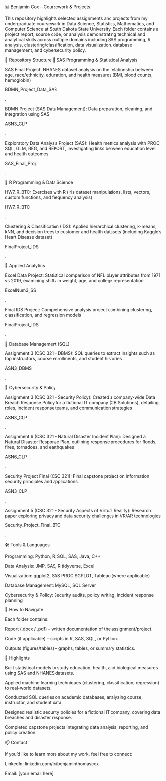 📊 Benjamin Cox – Coursework & Projects

This repository highlights selected assignments and projects from my undergraduate coursework in Data Science, Statistics, Mathematics, and Computer Science at South Dakota State University. Each folder contains a project report, source code, or analysis demonstrating technical and analytical skills across multiple domains including SAS programming, R analysis, clustering/classification, data visualization, database management, and cybersecurity policy.

📂 Repository Structure
🔹 SAS Programming & Statistical Analysis

SAS Final Project: NHANES dataset analysis on the relationship between age, race/ethnicity, education, and health measures (BMI, blood counts, hemoglobin)

BDMN_Project_Data_SAS

.

BDMN Project (SAS Data Management): Data preparation, cleaning, and integration using SAS

ASN3_CLP

.

Exploratory Data Analysis Project (SAS): Health metrics analysis with PROC SQL, GLM, REG, and REPORT, investigating links between education level and health outcomes

SAS_Final_Proj

.

🔹 R Programming & Data Science

HW7_R_BTC: Exercises with R (iris dataset manipulations, lists, vectors, custom functions, and frequency analysis)

HW7_R_BTC

.

Clustering & Classification (IDS): Applied hierarchical clustering, k-means, kNN, and decision trees to customer and health datasets (including Kaggle’s Heart Disease dataset)

FinalProject_IDS

.

🔹 Applied Analytics

Excel Data Project: Statistical comparison of NFL player attributes from 1971 vs 2019, examining shifts in weight, age, and college representation

ExcelNum3_SS

.

Final IDS Project: Comprehensive analysis project combining clustering, classification, and regression models

FinalProject_IDS

.

🔹 Database Management (SQL)

Assignment 3 (CSC 321 – DBMS): SQL queries to extract insights such as top instructors, course enrollments, and student histories

ASN3_DBMS

.

🔹 Cybersecurity & Policy

Assignment 3 (CSC 321 – Security Policy): Created a company-wide Data Breach Response Policy for a fictional IT company (CB Solutions), detailing roles, incident response teams, and communication strategies

ASN3_CLP

.

Assignment 6 (CSC 321 – Natural Disaster Incident Plan): Designed a Natural Disaster Response Plan, outlining response procedures for floods, fires, tornadoes, and earthquakes

ASN6_CLP

.

Security Project Final (CSC 321): Final capstone project on information security principles and applications

ASN3_CLP

.

Assignment 5 (CSC 321 – Security Aspects of Virtual Reality): Research paper exploring privacy and data security challenges in VR/AR technologies

Security_Project_Final_BTC

.

🛠️ Tools & Languages

Programming: Python, R, SQL, SAS, Java, C++

Data Analysis: JMP, SAS, R tidyverse, Excel

Visualization: ggplot2, SAS PROC SGPLOT, Tableau (where applicable)

Database Management: MySQL, SQL Server

Cybersecurity & Policy: Security audits, policy writing, incident response planning

📌 How to Navigate

Each folder contains:

Report (.docx / .pdf) – written documentation of the assignment/project.

Code (if applicable) – scripts in R, SAS, SQL, or Python.

Outputs (figures/tables) – graphs, tables, or summary statistics.

🌟 Highlights

Built statistical models to study education, health, and biological measures using SAS and NHANES datasets.

Applied machine learning techniques (clustering, classification, regression) to real-world datasets.

Conducted SQL queries on academic databases, analyzing course, instructor, and student data.

Designed realistic security policies for a fictional IT company, covering data breaches and disaster response.

Completed capstone projects integrating data analysis, reporting, and policy creation.

📫 Contact

If you’d like to learn more about my work, feel free to connect:

LinkedIn: linkedin.com/in/benjaminthomascox

Email: [your email here]
